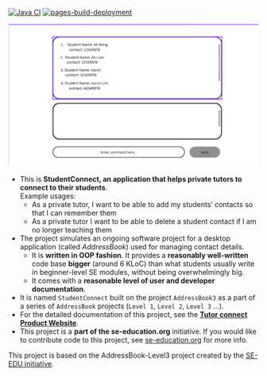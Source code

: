 [![Java CI](https://github.com/AY2526S1-CS2103T-F09-2/tp/actions/workflows/gradle.yml/badge.svg)](https://github.com/AY2526S1-CS2103T-F09-2/tp/actions/workflows/gradle.yml)
[![pages-build-deployment](https://github.com/AY2526S1-CS2103T-F09-2/tp/actions/workflows/pages/pages-build-deployment/badge.svg)](https://github.com/AY2526S1-CS2103T-F09-2/tp/actions/workflows/pages/pages-build-deployment)

![Ui](docs/images/Ui.png)

* This is **StudentConnect, an application that helps private tutors to connect to their students**.<br>
  Example usages:
  * As a private tutor, I want to be able to add my students’ contacts so that I can remember them
  * As a private tutor I want to be able to delete a student contact if I am no longer teaching them
* The project simulates an ongoing software project for a desktop application (called _AddressBook_) used for managing contact details.
  * It is **written in OOP fashion**. It provides a **reasonably well-written** code base **bigger** (around 6 KLoC) than what students usually write in beginner-level SE modules, without being overwhelmingly big.
  * It comes with a **reasonable level of user and developer documentation**.
* It is named `StudentConnect` built on the project `AddressBook3` as a part of a series of `AddressBook` projects (`Level 1`, `Level 2`, `Level 3` ...).
* For the detailed documentation of this project, see the **[Tutor connect Product Website](https://ay2526s1-cs2103t-f09-2.github.io/tp/)**.
* This project is a **part of the se-education.org** initiative. If you would like to contribute code to this project, see [se-education.org](https://se-education.org/#contributing-to-se-edu) for more info.

This project is based on the AddressBook-Level3 project created by the [SE-EDU initiative](https://se-education.org).
